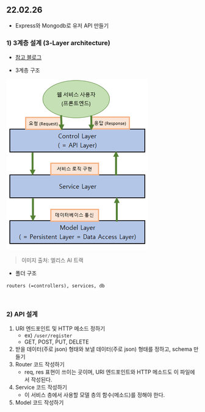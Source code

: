 ## 22.02.26
* Express와 Mongodb로 유저 API 만들기


### 1) 3계층 설계 (3-Layer architecture)
* [참고 블로그](https://velog.io/@hopsprings2/%EA%B2%AC%EA%B3%A0%ED%95%9C-node.js-%ED%94%84%EB%A1%9C%EC%A0%9D%ED%8A%B8-%EC%95%84%ED%82%A4%ED%85%8D%EC%B3%90-%EC%84%A4%EA%B3%84%ED%95%98%EA%B8%B0)

* 3계층 구조

<img src='./img/3_Layer_architecture.png'>

> 이미지 출처: 엘리스 AI 트랙


* 폴더 구조

```routers (=controllers), services, db```

<br>

### 2) API 설계

1. URI 엔드포인트 및 HTTP 메소드 정하기
    * ex) ```/user/register```
    * GET, POST, PUT, DELETE
2. 받을 데이터(주로 json) 형태와 보낼 데이터(주로 json) 형태를 정하고, schema 만들기
3. Router 코드 작성하기
    * req, res 표현이 쓰이는 곳이며, URI 엔드포인트와 HTTP 메소드도 이 파일에서 작성된다.
4. Service 코드 작성하기
    * 이 서비스 층에서 사용할 모델 층의 함수(메소드)를 정해야 한다.
5. Model 코드 작성하기